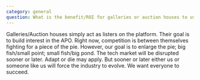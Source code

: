 ```yaml
---
category: general
question: What is the benefit/ROI for galleries or auction houses to use ASx?
---
```

Galleries/Auction houses simply act as listers on the platform. Their goal is to build interest in the APO. 
Right now, competition is between themselves fighting for a piece of the pie. However, our goal is to enlarge the pie; big fish/small point; small fish/big pond. The tech market will be disrupted sooner or later. Adapt or die may apply. But sooner or later either us or someone like us will force the industry to evolve. We want everyone to succeed.
